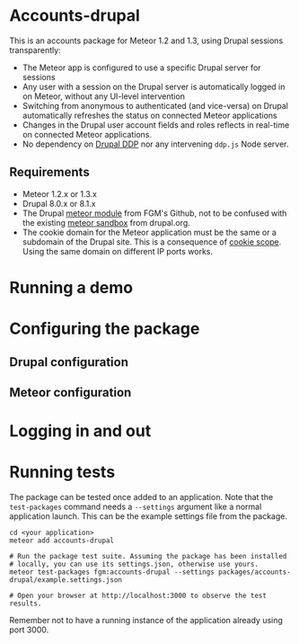 # Accounts-drupal

This is an accounts package for Meteor 1.2 and 1.3, using Drupal sessions transparently:

- The Meteor app is configured to use a specific Drupal server for sessions
- Any user with a session on the Drupal server is automatically logged in on Meteor, without any UI-level intervention
- Switching from anonymous to authenticated (and vice-versa) on Drupal automatically refreshes the status on connected Meteor applications
- Changes in the Drupal user account fields and roles reflects in real-time on connected Meteor applications.
- No dependency on [Drupal DDP] nor any intervening `ddp.js` Node server.

## Requirements

- Meteor 1.2.x or 1.3.x
- Drupal 8.0.x or 8.1.x
- The Drupal [meteor module] from FGM's Github, not to be confused with the existing [meteor sandbox] from drupal.org.
- The cookie domain for the Meteor application must be the same or a subdomain of the Drupal site. This is a consequence of [cookie scope]. Using the same domain on different IP ports works.

[cookie scope]: https://en.wikipedia.org/wiki/HTTP_cookie#Domain_and_Path
[meteor module]: https://github.com/FGM/meteor
[meteor sandbox]: https://www.drupal.org/sandbox/rgarand/2020935
[Drupal DDP]: https://www.drupal.org/sandbox/bfodeke/2354859

# Running a demo
# Configuring the package
## Drupal configuration
## Meteor configuration
# Logging in and out
# Running tests

The package can be tested once added to an application. Note that the `test-packages` command needs a `--settings` argument like a normal application launch. This can be the example settings file from the package.

    cd <your application>
    meteor add accounts-drupal

    # Run the package test suite. Assuming the package has been installed
    # locally, you can use its settings.json, otherwise use yours.
    meteor test-packages fgm:accounts-drupal --settings packages/accounts-drupal/example.settings.json

    # Open your browser at http://localhost:3000 to observe the test results.

Remember not to have a running instance of the application already using port 3000.
